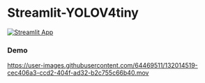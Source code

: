 # Streamlit-YOLOV4tiny

[![Streamlit App](https://static.streamlit.io/badges/streamlit_badge_black_white.svg)](https://share.streamlit.io/nicolas-werner/streamlit-yolov4tiny/main/main.py)
### Demo


https://user-images.githubusercontent.com/64469511/132014519-cec406a3-ccd2-404f-ad32-b2c755c66b40.mov


